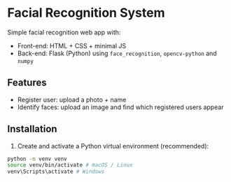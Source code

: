 # Facial Recognition System


Simple facial recognition web app with:
- Front-end: HTML + CSS + minimal JS
- Back-end: Flask (Python) using `face_recognition`, `opencv-python` and `numpy`


## Features
- Register user: upload a photo + name
- Identify faces: upload an image and find which registered users appear


## Installation
1. Create and activate a Python virtual environment (recommended):


```bash
python -m venv venv
source venv/bin/activate # macOS / Linux
venv\Scripts\activate # Windows